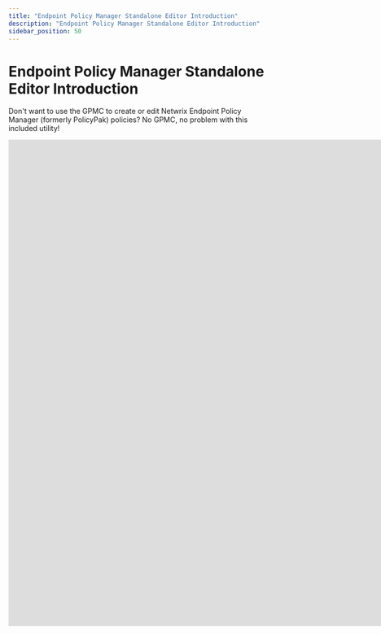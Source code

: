 ```yaml
---
title: "Endpoint Policy Manager Standalone Editor Introduction"
description: "Endpoint Policy Manager Standalone Editor Introduction"
sidebar_position: 50
---
```


# Endpoint Policy Manager Standalone Editor Introduction

Don't want to use the GPMC to create or edit Netwrix Endpoint Policy Manager (formerly PolicyPak)
policies? No GPMC, no problem with this included utility!

<iframe width="1700" height="956" src="https://www.youtube.com/embed/AjfRUhJ5gfw" title="Endpoint Policy Manager Portal: How to download Endpoint Policy Manager and get free training" frameborder="0" allow="accelerometer; autoplay; clipboard-write; encrypted-media; gyroscope; picture-in-picture; web-share" referrerpolicy="strict-origin-when-cross-origin" allowfullscreen="1"></iframe>
